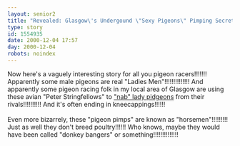 ```yaml
---
layout: senior2
title: "Revealed: Glasgow\'s Undergound \"Sexy Pigeons\" Pimping Secret!!!!!!"
type: story
id: 1554935
date: 2000-12-04 17:57
day: 2000-12-04
robots: noindex
---
```

Now here's a vaguely interesting story for all you pigeon racers!!!!!!! Apparently some male pigeons are real "Ladies Men"!!!!!!!!!!!!!! And apparently some pigeon racing folk in my local area of Glasgow are using these avian "Peter Stringfellows" to <a href="http://news.independent.co.uk/world/science_medical/story.jsp?story=11506">"nab" lady pidgeons</a> from their rivals!!!!!!!!!! And it's often ending in kneecappings!!!!!!<br/> <br/>Even more bizarrely, these "pigeon pimps" are known as "horsemen"!!!!!!!!! Just as well they don't breed poultry!!!!!! Who knows, maybe they would have been called "donkey bangers" or something!!!!!!!!!!!!!!
